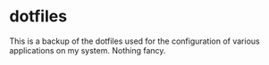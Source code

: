 # dotfiles
This is a backup of the dotfiles used for the configuration of various applications on my system. Nothing fancy. 
